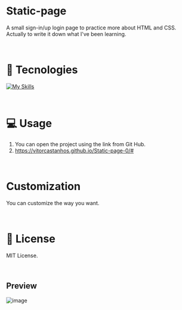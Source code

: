 # Static-page

A small sign-in/up login page to practice more about HTML and CSS. Actually to write it down what I've been learning.

<br/>

# 🚀 Tecnologies

[![My Skills](https://skillicons.dev/icons?i=html,css)](https://skillicons.dev)

<br/>

# 💻 Usage

1. You can open the project using the link from Git Hub.
2. https://vitorcastanhos.github.io/Static-page-0/#

<br/>

# Customization

You can customize the way you want.

<br/>

# :memo: License

MIT License.

<br />

## Preview

![image](https://github.com/Vitorcastanhos/Login-Screen_Challenge-1/assets/77864032/c4aadeee-aa83-46ad-a868-522e044b35b8)
